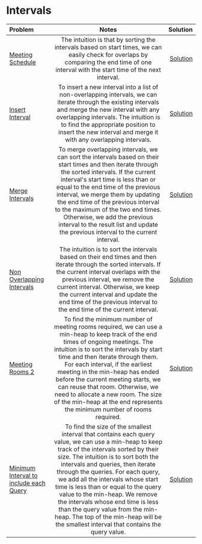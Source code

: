 # Intervals
| Problem | Notes | Solution |
|:-------------|:--------------:|-------------:|
| [Meeting Schedule](https://neetcode.io/problems/meeting-schedule) | The intuition is that by sorting the intervals based on start times, we can easily check for overlaps by comparing the end time of one interval with the start time of the next interval. | [Solution](https://github.com/sharmahr/DSA/blob/main/Top-150/Intervals/1-meeting-rooms.md) |
| [Insert Interval](https://leetcode.com/problems/insert-interval/) | To insert a new interval into a list of non-overlapping intervals, we can iterate through the existing intervals and merge the new interval with any overlapping intervals. The intuition is to find the appropriate position to insert the new interval and merge it with any overlapping intervals. | [Solution](https://github.com/sharmahr/DSA/blob/main/Top-150/Intervals/2-insert-interval.md) |
| [Merge Intervals](https://leetcode.com/problems/merge-intervals/) | To merge overlapping intervals, we can sort the intervals based on their start times and then iterate through the sorted intervals. If the current interval's start time is less than or equal to the end time of the previous interval, we merge them by updating the end time of the previous interval to the maximum of the two end times. Otherwise, we add the previous interval to the result list and update the previous interval to the current interval. | [Solution](https://github.com/sharmahr/DSA/blob/main/Top-150/Intervals/3-merge-intervals.md) |
| [Non Overlapping Intervals](https://leetcode.com/problems/non-overlapping-intervals/) | The intuition is to sort the intervals based on their end times and then iterate through the sorted intervals. If the current interval overlaps with the previous interval, we remove the current interval. Otherwise, we keep the current interval and update the end time of the previous interval to the end time of the current interval. | [Solution](https://github.com/sharmahr/DSA/blob/main/Top-150/Intervals/4-non-overlapping-intervals.md) |
| [Meeting Rooms 2](https://neetcode.io/problems/meeting-schedule-ii) | To find the minimum number of meeting rooms required, we can use a min-heap to keep track of the end times of ongoing meetings. The intuition is to sort the intervals by start time and then iterate through them. For each interval, if the earliest meeting in the min-heap has ended before the current meeting starts, we can reuse that room. Otherwise, we need to allocate a new room. The size of the min-heap at the end represents the minimum number of rooms required. | [Solution](https://github.com/sharmahr/DSA/blob/main/Top-150/Intervals/5-meeting-rooms-2.md) |
| [Minimum Interval to include each Query](https://leetcode.com/problems/minimum-interval-to-include-each-query/) | To find the size of the smallest interval that contains each query value, we can use a min-heap to keep track of the intervals sorted by their size. The intuition is to sort both the intervals and queries, then iterate through the queries. For each query, we add all the intervals whose start time is less than or equal to the query value to the min-heap. We remove the intervals whose end time is less than the query value from the min-heap. The top of the min-heap will be the smallest interval that contains the query value. | [Solution](https://github.com/sharmahr/DSA/blob/main/Top-150/Intervals/6-minimum-interval-to-include-each-query.md) |